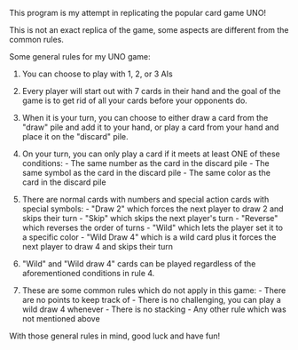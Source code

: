 This program is my attempt in replicating the popular card game UNO!

This is not an exact replica of the game, some aspects are different from the common rules.

Some general rules for my UNO game:

1. You can choose to play with 1, 2, or 3 AIs

2. Every player will start out with 7 cards in their hand and the goal of the game is to get rid of all your cards before your opponents do.

3. When it is your turn, you can choose to either draw a card from the "draw" pile and add it to your hand, or play a card from your hand and place it on the "discard" pile.

4. On your turn, you can only play a card if it meets at least ONE of these conditions:
		- The same number as the card in the discard pile
		- The same symbol as the card in the discard pile
		- The same color as the card in the discard pile

5. There are normal cards with numbers and special action cards with special symbols:
		- "Draw 2" which forces the next player to draw 2 and skips their turn
		- "Skip" which skips the next player's turn
		- "Reverse" which reverses the order of turns
		- "Wild" which lets the player set it to a specific color
		- "Wild Draw 4" which is a wild card plus it forces the next player to draw 4 and skips their turn

6. "Wild" and "Wild draw 4" cards can be played regardless of the aforementioned conditions in rule 4.

7. These are some common rules which do not apply in this game:
		- There are no points to keep track of
		- There is no challenging, you can play a wild draw 4 whenever
		- There is no stacking
		- Any other rule which was not mentioned above

With those general rules in mind, good luck and have fun!